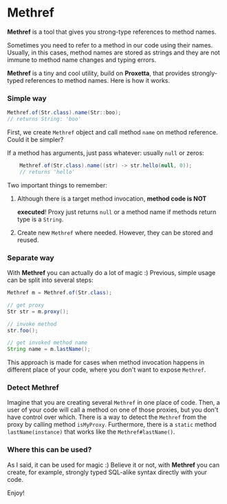 # Methref

**Methref** is a tool that gives you strong-type references to method names.

Sometimes you need to refer to a method in our code using their names. Usually, in this cases, method names are stored as strings and they are not immune to method name changes and typing errors.

**Methref** is a tiny and cool utility, build on **Proxetta**, that provides strongly-typed references to method names. Here is how it works.

### Simple way

```java
Methref.of(Str.class).name(Str::boo);
// returns String: 'boo'
```

First, we create `Methref` object and call method `name` on method reference. Could it be simpler?

If a method has arguments, just pass whatever: usually `null` or zeros:

```java
    Methref.of(Str.class).name((str) -> str.hello(null, 0));
    // returns 'hello'
```

Two important things to remember:

1. Although there is a target method invocation, **method code is NOT**

   **executed**! Proxy just returns `null` or a method name if methods return type is a `String`.

2. Create new `Methref` where needed. However, they can be stored and reused.

### Separate way

With **Methref** you can actually do a lot of magic :\) Previous, simple usage can be split into several steps:

```java
Methref m = Methref.of(Str.class);

// get proxy
Str str = m.proxy();

// invoke method
str.foo();

// get invoked method name
String name = m.lastName();
```

This approach is made for cases when method invocation happens in different place of your code, where you don't want to expose `Methref`.

### Detect Methref

Imagine that you are creating several `Methref` in one place of code. Then, a user of your code will call a method on one of those proxies, but you don't have control over which. There is a way to detect the `Methref` from the proxy by calling method `isMyProxy`. Furthermore, there is a `static` method `lastName(instance)` that works like the `Methref#lastName()`.

### Where this can be used?

As I said, it can be used for magic :\) Believe it or not, with **Methref** you can create, for example, strongly typed SQL-alike syntax directly with your code.

Enjoy!

